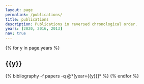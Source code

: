 ```yaml
---
layout: page
permalink: /publications/
title: publications
description: Publications in reversed chronological order.
years: [2020, 2016, 2013]
nav: true
---
```


<div class="publications">

{% for y in page.years %}
  <h2 class="year">{{y}}</h2>
  {% bibliography -f papers -q @*[year={{y}}]* %}
{% endfor %}

</div>
